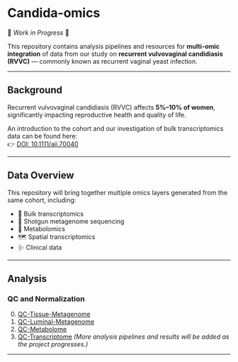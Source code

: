 # Candida-omics

🚧 *Work in Progress* 🚧  

This repository contains analysis pipelines and resources for **multi-omic integration** of data from our study on **recurrent vulvovaginal candidiasis (RVVC)** — commonly known as recurrent vaginal yeast infection.  

---

## Background

Recurrent vulvovaginal candidiasis (RVVC) affects **5%–10% of women**, significantly impacting reproductive health and quality of life.  

An introduction to the cohort and our investigation of bulk transcriptomics data can be found here:  
👉 [DOI: 10.1111/aji.70040](https://doi.org/10.1111/aji.70040)

---

## Data Overview

This repository will bring together multiple omics layers generated from the same cohort, including:

- 🧬 Bulk transcriptomics  
- 🦠 Shotgun metagenome sequencing  
- 💊 Metabolomics  
- 🗺️ Spatial transcriptomics  
- 🩺 Clinical data  

---

## Analysis

### QC and Normalization

0. [QC-Tissue-Metagenome](https://vildeka.github.io/Candida-omics/Metagenome_tissue_QC_analysis)
2. [QC-Luminal-Metagenome](https://vildeka.github.io/Candida-omics/QC_Luminal_Metagenomics)
3. [QC-Metabolome](https://vildeka.github.io/Candida-omics/QC_Metabolomics)
3. [QC-Transcriptome](https://vildeka.github.io/Candida-omics/QC_Transcriptomics)
*(More analysis pipelines and results will be added as the project progresses.)*

---

